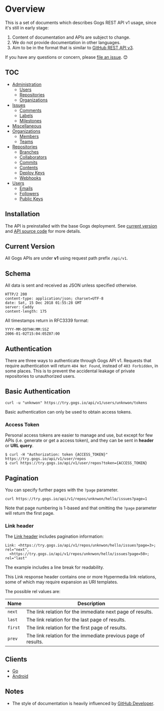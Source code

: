 # Overview

This is a set of documents which describes Gogs REST API v1 usage, since it's still in early stage:

1. Content of documentation and APIs are subject to change.
2. We do not provide documentation in other languages.
3. Aim to be in the format that is similar to [GitHub REST API v3](https://developer.github.com/v3/).

If you have any questions or concern, please [file an issue](https://github.com/gogs/go-gogs-client/issues/new). :blush:

## TOC

- [Administration](Administration)
  - [Users](Administration/Users.md)
  - [Repositories](Administration/Repositories.md)
  - [Organizations](Administration/Organizations.md)
- [Issues](Issues)
  - [Comments](Issues/Comments.md)
  - [Labels](Issues/Labels.md)
  - [Milestones](Issues/Milestones.md)
- [Miscellaneous](Miscellaneous)
- [Organizations](Organizations)
  - [Members](Organizations/Members.md)
  - [Teams](Organizations/Teams.md)
- [Repositories](Repositories)
  - [Branches](Repositories/Branches.md)
  - [Collaborators](Repositories/Collaborators.md)
  - [Commits](Repositories/Commits.md)
  - [Contents](Repositories/Contents.md)
  - [Deploy Keys](Repositories/Deploy%20Keys.md)
  - [Webhooks](Repositories/Webhooks.md)
- [Users](Users)
  - [Emails](Users/Emails.md)
  - [Followers](Users/Followers.md)
  - [Public Keys](Users/Public%20Keys.md)

## Installation 

The API is preinstalled with the base Gogs deployment. See [current version](#current-version) and [API source code](https://github.com/gogs/gogs/tree/master/internal/route/api) for more details.

## Current Version

All Gogs APIs are under **v1** using request path prefix `/api/v1`.

## Schema

All data is sent and received as JSON unless specified otherwise.

```
HTTP/2 200
content-type: application/json; charset=UTF-8
date: Sat, 15 Dec 2018 01:55:28 GMT
server: Caddy
content-length: 175
```

All timestamps return in RFC3339 format:

```
YYYY-MM-DDTHH:MM:SSZ
2006-01-02T15:04:05Z07:00
```

## Authentication

There are three ways to authenticate through Gogs API v1. Requests that require authentication will return `404 Not Found`, instead of `403 Forbidden`, in some places. This is to prevent the accidental leakage of private repositories to unauthorized users.

## Basic Authentication

```
curl -u "unknwon" https://try.gogs.io/api/v1/users/unknwon/tokens
```

Basic authentication can only be used to obtain access tokens.

### Access Token

Personal access tokens are easier to manage and use, but except for few APIs (i.e. generate or get a access token), and they can be sent in **header** or **URL query**.

```
$ curl -H "Authorization: token {ACCESS_TOKEN}" https://try.gogs.io/api/v1/user/repos
$ curl https://try.gogs.io/api/v1/user/repos?token={ACCESS_TOKEN}
```

## Pagination

You can specify further pages with the `?page` parameter.

```
curl https://try.gogs.io/api/v1/repos/unknwon/hello/issues?page=1
```

Note that page numbering is 1-based and that omitting the `?page` parameter will return the first page.

### Link header

The [Link header](http://tools.ietf.org/html/rfc5988) includes pagination information:

```
Link: <https://try.gogs.io/api/v1/repos/unknwon/hello/issues?page=3>; rel="next",
  <https://try.gogs.io/api/v1/repos/unknwon/hello/issues?page=50>; rel="last"
```

The example includes a line break for readability.

This Link response header contains one or more Hypermedia link relations, some of which may require expansion as URI templates.

The possible rel values are:

|Name|Description|
|----|-----------|
|`next`|The link relation for the immediate next page of results.|
|`last`|The link relation for the last page of results.|
|`first`|The link relation for the first page of results.|
|`prev`|The link relation for the immediate previous page of results.|

## Clients

- [Go](https://github.com/gogs/go-gogs-client)
- [Android](https://github.com/unfoldingWord-dev/android-gogs-client)

## Notes

- The style of documentation is heavily influenced by [GitHub Developer](https://developer.github.com/).
